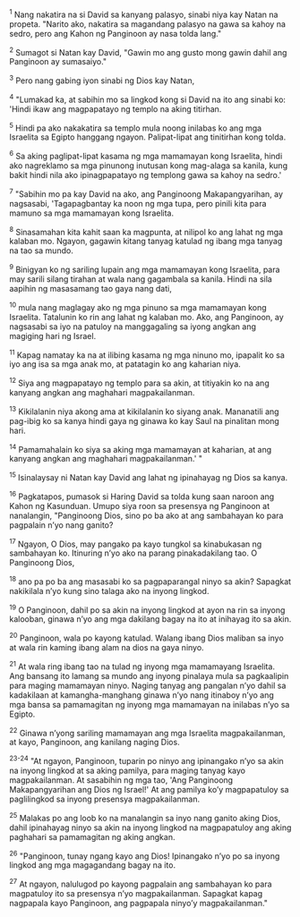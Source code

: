 <sup>1</sup>
Nang nakatira na si David sa kanyang palasyo, sinabi niya kay Natan na propeta. "Narito ako, nakatira sa magandang palasyo na gawa sa kahoy na sedro, pero ang Kahon ng Panginoon ay nasa tolda lang." 

<sup>2</sup>
Sumagot si Natan kay David, "Gawin mo ang gusto mong gawin dahil ang Panginoon ay sumasaiyo." 

<sup>3</sup>
Pero nang gabing iyon sinabi ng Dios kay Natan, 

<sup>4</sup>
"Lumakad ka, at sabihin mo sa lingkod kong si David na ito ang sinabi ko: 'Hindi ikaw ang magpapatayo ng templo na aking titirhan. 

<sup>5</sup>
Hindi pa ako nakakatira sa templo mula noong inilabas ko ang mga Israelita sa Egipto hanggang ngayon. Palipat-lipat ang tinitirhan kong tolda. 

<sup>6</sup>
Sa aking paglipat-lipat kasama ng mga mamamayan kong Israelita, hindi ako nagreklamo sa mga pinunong inutusan kong mag-alaga sa kanila, kung bakit hindi nila ako ipinagpapatayo ng templong gawa sa kahoy na sedro.' 

<sup>7</sup>
"Sabihin mo pa kay David na ako, ang Panginoong Makapangyarihan, ay nagsasabi, 'Tagapagbantay ka noon ng mga tupa, pero pinili kita para mamuno sa mga mamamayan kong Israelita. 

<sup>8</sup>
Sinasamahan kita kahit saan ka magpunta, at nilipol ko ang lahat ng mga kalaban mo. Ngayon, gagawin kitang tanyag katulad ng ibang mga tanyag na tao sa mundo. 

<sup>9</sup>
Binigyan ko ng sariling lupain ang mga mamamayan kong Israelita, para may sarili silang tirahan at wala nang gagambala sa kanila. Hindi na sila aapihin ng masasamang tao gaya nang dati, 

<sup>10</sup>
mula nang maglagay ako ng mga pinuno sa mga mamamayan kong Israelita. Tatalunin ko rin ang lahat ng kalaban mo. Ako, ang Panginoon, ay nagsasabi sa iyo na patuloy na manggagaling sa iyong angkan ang magiging hari ng Israel. 

<sup>11</sup>
Kapag namatay ka na at ilibing kasama ng mga ninuno mo, ipapalit ko sa iyo ang isa sa mga anak mo, at patatagin ko ang kaharian niya. 

<sup>12</sup>
Siya ang magpapatayo ng templo para sa akin, at titiyakin ko na ang kanyang angkan ang maghahari magpakailanman. 

<sup>13</sup>
Kikilalanin niya akong ama at kikilalanin ko siyang anak. Mananatili ang pag-ibig ko sa kanya hindi gaya ng ginawa ko kay Saul na pinalitan mong hari. 

<sup>14</sup>
Pamamahalain ko siya sa aking mga mamamayan at kaharian, at ang kanyang angkan ang maghahari magpakailanman.' " 

<sup>15</sup>
Isinalaysay ni Natan kay David ang lahat ng ipinahayag ng Dios sa kanya.

<sup>16</sup>
Pagkatapos, pumasok si Haring David sa tolda kung saan naroon ang Kahon ng Kasunduan. Umupo siya roon sa presensya ng Panginoon at nanalangin, "Panginoong Dios, sino po ba ako at ang sambahayan ko para pagpalain nʼyo nang ganito? 

<sup>17</sup>
Ngayon, O Dios, may pangako pa kayo tungkol sa kinabukasan ng sambahayan ko. Itinuring nʼyo ako na parang pinakadakilang tao. O Panginoong Dios, 

<sup>18</sup>
ano pa po ba ang masasabi ko sa pagpaparangal ninyo sa akin? Sapagkat nakikilala nʼyo kung sino talaga ako na inyong lingkod. 

<sup>19</sup>
O Panginoon, dahil po sa akin na inyong lingkod at ayon na rin sa inyong kalooban, ginawa nʼyo ang mga dakilang bagay na ito at inihayag ito sa akin. 

<sup>20</sup>
Panginoon, wala po kayong katulad. Walang ibang Dios maliban sa inyo at wala rin kaming ibang alam na dios na gaya ninyo. 

<sup>21</sup>
At wala ring ibang tao na tulad ng inyong mga mamamayang Israelita. Ang bansang ito lamang sa mundo ang inyong pinalaya mula sa pagkaalipin para maging mamamayan ninyo. Naging tanyag ang pangalan nʼyo dahil sa kadakilaan at kamangha-manghang ginawa nʼyo nang itinaboy nʼyo ang mga bansa sa pamamagitan ng inyong mga mamamayan na inilabas nʼyo sa Egipto. 

<sup>22</sup>
Ginawa nʼyong sariling mamamayan ang mga Israelita magpakailanman, at kayo, Panginoon, ang kanilang naging Dios.

<sup>23-24</sup>
"At ngayon, Panginoon, tuparin po ninyo ang ipinangako nʼyo sa akin na inyong lingkod at sa aking pamilya, para maging tanyag kayo magpakailanman. At sasabihin ng mga tao, 'Ang Panginoong Makapangyarihan ang Dios ng Israel!' At ang pamilya koʼy magpapatuloy sa paglilingkod sa inyong presensya magpakailanman. 

<sup>25</sup>
Malakas po ang loob ko na manalangin sa inyo nang ganito aking Dios, dahil ipinahayag ninyo sa akin na inyong lingkod na magpapatuloy ang aking paghahari sa pamamagitan ng aking angkan. 

<sup>26</sup>
"Panginoon, tunay ngang kayo ang Dios! Ipinangako nʼyo po sa inyong lingkod ang mga magagandang bagay na ito. 

<sup>27</sup>
At ngayon, nalulugod po kayong pagpalain ang sambahayan ko para magpatuloy ito sa presensya nʼyo magpakailanman. Sapagkat kapag nagpapala kayo Panginoon, ang pagpapala ninyoʼy magpakailanman."